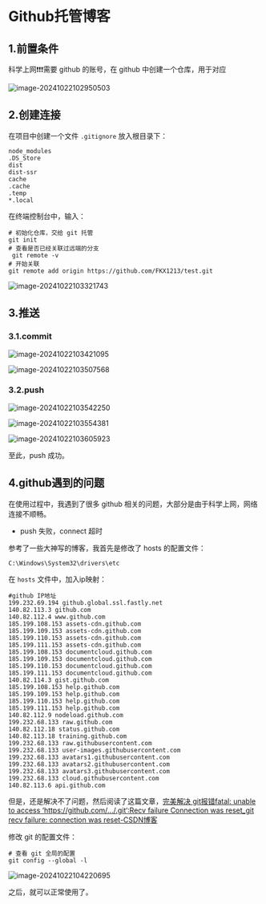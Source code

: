 # Github托管博客

## 1.前置条件

科学上网❗❗❗需要 github 的账号，在 github 中创建一个仓库，用于对应 

![image-20241022102950503](./imgs/Github托管博客/image-20241022102950503.png)



## 2.创建连接

在项目中创建一个文件 `.gitignore` 放入根目录下：

```.gitignore
node_modules
.DS_Store
dist
dist-ssr
cache
.cache
.temp
*.local
```

在终端控制台中，输入：

```shell
# 初始化仓库，交给 git 托管
git init
# 查看是否已经关联过远端的分支
 git remote -v
# 开始关联
git remote add origin https://github.com/FKX1213/test.git
```

![image-20241022103321743](./imgs/Github托管博客/image-20241022103321743.png)



## 3.推送

### 3.1.commit

![image-20241022103421095](./imgs/Github托管博客/image-20241022103421095.png)

![image-20241022103507568](./imgs/Github托管博客/image-20241022103507568.png)

### 3.2.push

![image-20241022103542250](./imgs/Github托管博客/image-20241022103542250.png)

![image-20241022103554381](./imgs/Github托管博客/image-20241022103554381.png)

![image-20241022103605923](./imgs/Github托管博客/image-20241022103605923.png)

至此，push 成功。



## 4.github遇到的问题

在使用过程中，我遇到了很多 github 相关的问题，大部分是由于科学上网，网络连接不顺畅。

- push 失败，connect 超时

参考了一些大神写的博客，我首先是修改了 hosts 的配置文件：

```
C:\Windows\System32\drivers\etc
```

在 `hosts` 文件中，加入ip映射：

```txt:line-numbers
#github IP地址
199.232.69.194 github.global.ssl.fastly.net
140.82.113.3 github.com
140.82.112.4 www.github.com
185.199.108.153 assets-cdn.github.com
185.199.109.153 assets-cdn.github.com
185.199.110.153 assets-cdn.github.com
185.199.111.153 assets-cdn.github.com
185.199.108.153 documentcloud.github.com
185.199.109.153 documentcloud.github.com
185.199.110.153 documentcloud.github.com
185.199.111.153 documentcloud.github.com
140.82.114.3 gist.github.com
185.199.108.153 help.github.com
185.199.109.153 help.github.com
185.199.110.153 help.github.com
185.199.111.153 help.github.com
140.82.112.9 nodeload.github.com
199.232.68.133 raw.github.com
140.82.112.18 status.github.com
140.82.113.18 training.github.com
199.232.68.133 raw.githubusercontent.com
199.232.68.133 user-images.githubusercontent.com
199.232.68.133 avatars1.githubusercontent.com
199.232.68.133 avatars2.githubusercontent.com
199.232.68.133 avatars3.githubusercontent.com
199.232.68.133 cloud.githubusercontent.com
140.82.113.6 api.github.com
```



但是，还是解决不了问题，然后阅读了这篇文章，[完美解决 git报错fatal: unable to access ‘https://github.com/.../.git‘:Recv failure Connection was reset_git recv failure: connection was reset-CSDN博客](https://blog.csdn.net/m0_63230155/article/details/132070860?spm=1001.2014.3001.5506)

修改 git 的配置文件：

```shell
# 查看 git 全局的配置
git config --global -l
```

![image-20241022104220695](./imgs/Github托管博客/image-20241022104220695.png)

之后，就可以正常使用了。